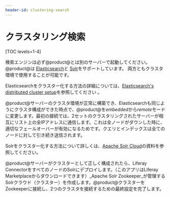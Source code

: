 ```yaml
---
header-id: clustering-search
---
```


# クラスタリング検索

[TOC levels=1-4]

検索エンジンは必ず@product@とは別のサーバーで起動してください。
@product@は [Elasticsearch](/docs/7-1/deploy/-/knowledge_base/d/installing-elasticsearch)と [Solr](/discover/deployment/-/knowledge_base/7-1/installing-solr)をサポートしています。
両方ともクラスタ環境で使用することが可能です。

Elasticsearchをクラスター化する方法の詳細については、[Elasticsearch's distributed cluster setup](https://www.elastic.co/guide/en/elasticsearch/guide/current/distributed-cluster.html)を参照してください 。


@product@サーバーのクラスタ環境が正常に構築でき、Elasticsearchも同じようにクラスタ構成ができた時点で、@product@を*embedded*から*remote*モードに変更します。最初の接続では、2セットのクラスタリングされたサーバーが相互にリスト上の全IPアドレスに通信します。これは全ノードがダウンした時に、適切なフェールオーバーが有効になるためです。クエリとインデックスは全てのノードに対して引き続き送信されます。

Solrをクラスター化する方法について詳しくは、[Apache Solr Cloud](https://cwiki.apache.org/confluence/display/solr/SolrCloud)の資料を参照してください。



@product@サーバーがクラスターとして正しく構成されたら、Liferay ConnectorをすべてのノードのSolrにデプロイします。（このアプリはLiferay Marketplaceからダウンロードできます）_Apache Solr Zookeeper_が管理するSolrクラウド（クラスター）を作成します。@product@クラスターをZookeeperに接続し、2つのクラスタを接続するための最終設定を完了します。
